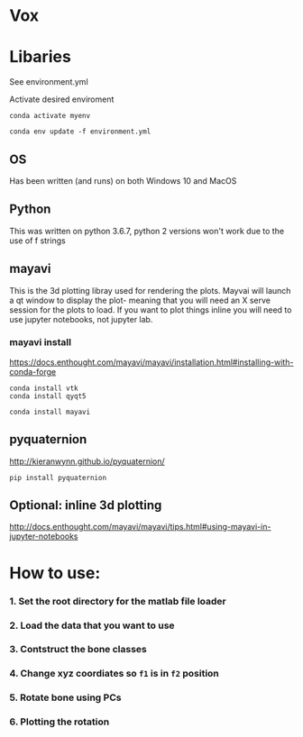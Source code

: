 # Vox
# Libaries
See environment.yml 

Activate desired enviroment

    conda activate myenv
  
    conda env update -f environment.yml 

## OS
Has been written (and runs) on both Windows 10 and MacOS

## Python
This was written on python 3.6.7, python 2 versions won't work due to the use of f strings

## mayavi
This is the 3d plotting libray used for rendering the plots. Mayvai will launch a qt window to display the plot- meaning that you will need an X serve session for the plots to load. If you want to plot things inline you will need to use jupyter notebooks, not jupyter lab.

### mayavi install
https://docs.enthought.com/mayavi/mayavi/installation.html#installing-with-conda-forge

    conda install vtk
    conda install qyqt5
    
    conda install mayavi
    
## pyquaternion
http://kieranwynn.github.io/pyquaternion/

    pip install pyquaternion
    
## Optional: inline 3d plotting
http://docs.enthought.com/mayavi/mayavi/tips.html#using-mayavi-in-jupyter-notebooks


# How to use:

### 1. Set the root directory for the matlab file loader

### 2. Load the data that you want to use

### 3. Contstruct the bone classes

### 4. Change xyz coordiates so `f1` is in `f2` position

### 5. Rotate bone using PCs
### 6. Plotting the rotation
